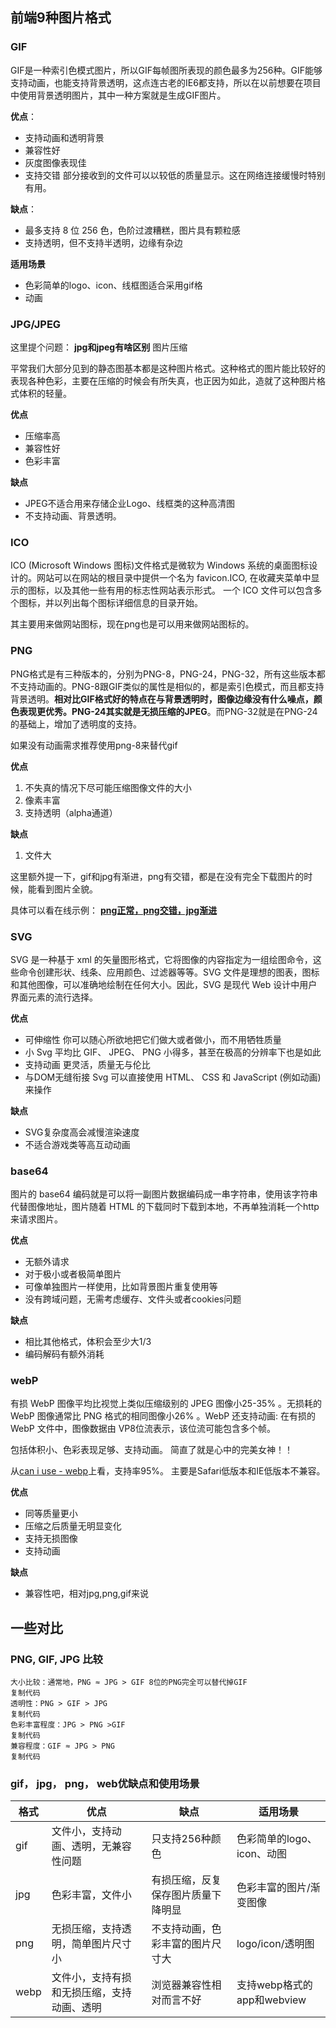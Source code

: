 ## 前端9种图片格式

### GIF

GIF是一种索引色模式图片，所以GIF每帧图所表现的颜色最多为256种。GIF能够支持动画，也能支持背景透明，这点连古老的IE6都支持，所以在以前想要在项目中使用背景透明图片，其中一种方案就是生成GIF图片。

**优点**：

- 支持动画和透明背景
- 兼容性好
- 灰度图像表现佳
- 支持交错
   部分接收到的文件可以以较低的质量显示。这在网络连接缓慢时特别有用。

**缺点**：

- 最多支持 8 位 256 色，色阶过渡糟糕，图片具有颗粒感
- 支持透明，但不支持半透明，边缘有杂边

**适用场景**

- 色彩简单的logo、icon、线框图适合采用gif格
- 动画

### JPG/JPEG

这里提个问题： **jpg和jpeg有啥区别** 图片压缩

平常我们大部分见到的静态图基本都是这种图片格式。这种格式的图片能比较好的表现各种色彩，主要在压缩的时候会有所失真，也正因为如此，造就了这种图片格式体积的轻量。

**优点**

- 压缩率高
- 兼容性好
- 色彩丰富

**缺点**

- JPEG不适合用来存储企业Logo、线框类的这种高清图
- 不支持动画、背景透明。

### ICO

ICO (Microsoft Windows 图标)文件格式是微软为 Windows 系统的桌面图标设计的。网站可以在网站的根目录中提供一个名为 favicon.ICO, 在收藏夹菜单中显示的图标，以及其他一些有用的标志性网站表示形式。
 一个 ICO 文件可以包含多个图标，并以列出每个图标详细信息的目录开始。

其主要用来做网站图标，现在png也是可以用来做网站图标的。

### PNG

PNG格式是有三种版本的，分别为PNG-8，PNG-24，PNG-32，所有这些版本都不支持动画的。PNG-8跟GIF类似的属性是相似的，都是索引色模式，而且都支持背景透明。**相对比GIF格式好的特点在与背景透明时，图像边缘没有什么噪点，颜色表现更优秀。PNG-24其实就是无损压缩的JPEG**。而PNG-32就是在PNG-24的基础上，增加了透明度的支持。

如果没有动画需求推荐使用png-8来替代gif

**优点**

1. 不失真的情况下尽可能压缩图像文件的大小
2. 像素丰富
3. 支持透明（alpha通道）

**缺点**

1. 文件大

这里额外提一下，gif和jpg有渐进，png有交错，都是在没有完全下载图片的时候，能看到图片全貌。

具体可以看在线示例： **[png正常，png交错，jpg渐进](https://link.juejin.cn/?target=https%3A%2F%2Fxiangwenhu.github.io%2FTakeItEasy%2FbgWhithe%2Fprogress.html)**

### SVG

SVG 是一种基于 xml 的矢量图形格式，它将图像的内容指定为一组绘图命令，这些命令创建形状、线条、应用颜色、过滤器等等。SVG 文件是理想的图表，图标和其他图像，可以准确地绘制在任何大小。因此，SVG 是现代 Web 设计中用户界面元素的流行选择。

**优点**

- 可伸缩性
   你可以随心所欲地把它们做大或者做小，而不用牺牲质量
- 小
   Svg 平均比 GIF、 JPEG、 PNG 小得多，甚至在极高的分辨率下也是如此
- 支持动画
   更灵活，质量无与伦比
- 与DOM无缝衔接
   Svg 可以直接使用 HTML、 CSS 和 JavaScript (例如动画)来操作

**缺点**

- SVG复杂度高会减慢渲染速度
- 不适合游戏类等高互动动画

### base64

图片的 base64 编码就是可以将一副图片数据编码成一串字符串，使用该字符串代替图像地址，图片随着 HTML 的下载同时下载到本地，不再单独消耗一个http来请求图片。

**优点**

- 无额外请求
- 对于极小或者极简单图片
- 可像单独图片一样使用，比如背景图片重复使用等
- 没有跨域问题，无需考虑缓存、文件头或者cookies问题  

**缺点**

- 相比其他格式，体积会至少大1/3
- 编码解码有额外消耗

### webP

有损 WebP 图像平均比视觉上类似压缩级别的 JPEG 图像小25-35% 。无损耗的 WebP 图像通常比 PNG 格式的相同图像小26% 。WebP 还支持动画: 在有损的 WebP 文件中，图像数据由 VP8位流表示，该位流可能包含多个帧。

包括体积小、色彩表现足够、支持动画。 简直了就是心中的完美女神！！

从[can i use - webp](https://link.juejin.cn?target=https%3A%2F%2Fcaniuse.com%2F%23search%3Dwebp)上看，支持率95%。 主要是Safari低版本和IE低版本不兼容。

**优点**

- 同等质量更小
- 压缩之后质量无明显变化
- 支持无损图像
- 支持动画

**缺点**

- 兼容性吧，相对jpg,png,gif来说

## 一些对比

### PNG, GIF, JPG 比较

```
大小比较：通常地，PNG ≈ JPG > GIF 8位的PNG完全可以替代掉GIF
复制代码
透明性：PNG > GIF > JPG
复制代码
色彩丰富程度：JPG > PNG >GIF
复制代码
兼容程度：GIF ≈ JPG > PNG
复制代码
```

### gif， jpg， png， web优缺点和使用场景

| 格式 | 优点                                       | 缺点                               | 适用场景                   |
| ---- | ------------------------------------------ | ---------------------------------- | -------------------------- |
| gif  | 文件小，支持动画、透明，无兼容性问题       | 只支持256种颜色                    | 色彩简单的logo、icon、动图 |
| jpg  | 色彩丰富，文件小                           | 有损压缩，反复保存图片质量下降明显 | 色彩丰富的图片/渐变图像    |
| png  | 无损压缩，支持透明，简单图片尺寸小         | 不支持动画，色彩丰富的图片尺寸大   | logo/icon/透明图           |
| webp | 文件小，支持有损和无损压缩，支持动画、透明 | 浏览器兼容性相对而言不好           | 支持webp格式的app和webview |
